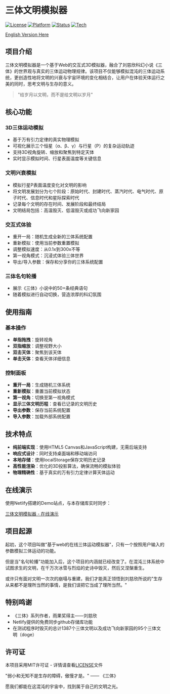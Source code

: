 # 三体文明模拟器

[![License](https://img.shields.io/badge/license-MIT-green.svg)](LICENSE)
[![Platform](https://img.shields.io/badge/platform-Windows%20%7C%20Linux%20%7C%20macOS-lightgrey.svg)](https://www.microsoft.com/windows)
[![Status](https://img.shields.io/badge/status-active-brightgreen.svg)](https://github.com)
[![Tech](https://img.shields.io/badge/tech-HTML5%20%7C%20CSS3%20%7C%20JavaScript-blue.svg)](https://developer.mozilla.org/)

[English Version Here](README_EN.md)

## 项目介绍

三体文明模拟器是一个基于Web的交互式3D模拟器，融合了刘慈欣科幻小说《三体》的世界观与真实的三体运动物理规律。该项目不仅能够模拟混沌的三体运动系统，更创造性地将文明的兴衰与宇宙环境的变化相结合，让用户在体验天体运行之美的同时，思考文明与生存的意义。

> "给岁月以文明，而不是给文明以岁月"

## 核心功能

### 3D三体运动模拟
- 基于万有引力定律的真实物理模拟
- 可视化展示三个恒星（α、β、γ）与行星（P）的复杂运动轨迹
- 支持3D视角旋转、缩放和聚焦到特定天体
- 实时显示模拟时间、行星表面温度等关键信息

### 文明兴衰模拟
- 模拟行星P表面温度变化对文明的影响
- 将文明发展划分为七个阶段：原始时代、封建时代、蒸汽时代、电气时代、原子时代、信息时代和星际探索时代
- 记录每个文明的存在时间、发展阶段和最终结局
- 文明结局包括：高温毁灭、低温毁灭或成功飞向新家园

### 交互式体验
- 重开一局：随机生成全新的三体系统配置
- 重新模拟：使用当前参数重置模拟
- 调整模拟速度：从0.1x到300x不等
- 第一视角模式：沉浸式体验三体世界
- 导出/导入参数：保存和分享你的三体系统配置

### 三体名句轮播
- 展示《三体》小说中的50+条经典语句
- 随着模拟进行自动切换，营造浓厚的科幻氛围

## 使用指南

### 基本操作
- **单指拖拽**：旋转视角
- **双指缩放**：调整视野大小
- **双击天体**：聚焦到该天体
- **单击天体**：查看天体详细信息

### 控制面板
- **重开一局**：生成随机三体系统
- **重新模拟**：重置当前模拟状态
- **第一视角**：切换至第一视角模式
- **显示三体文明历程**：查看已记录的文明历史
- **导出参数**：保存当前系统配置
- **导入参数**：加载外部系统配置

## 技术特点

- **纯前端实现**：使用HTML5 Canvas和JavaScript构建，无需后端支持
- **响应式设计**：同时支持桌面端和移动端访问
- **本地存储**：使用localStorage保存文明历史记录
- **高性能渲染**：优化的3D投影算法，确保流畅的模拟体验
- **物理精确性**：基于真实的万有引力定律计算天体运动

## 在线演示

使用Netlify搭建的Demo站点，与本存储库实时同步：

[三体文明模拟器 - 在线演示](https://3body.netlify.app/)

## 项目起源

起初，这个项目叫做"基于web的在线三体运动模拟器"，只有一个按照用户输入的参数模拟三体运动的功能。

但是当"名句轮播"功能加入后，这个项目的内涵就已经改变了。在混沌三体系统中试图求生的文明，在千万次冰雪与烈焰的史诗中毁灭，然后又涅槃重生。

或许只有面对文明一次次的崩塌与重建，我们才能真正领悟到刘慈欣所说的"生存从来都不是理所当然的事情，是我们误把它当成了理所当然。"

## 特别鸣谢

- 《三体》系列作者，雨果奖得主——刘慈欣
- Netlify提供的免费同步github存储库功能
- 在测试程序时毁灭的总计1387个三体文明以及成功飞向新家园的95个三体文明（doge）


## 许可证

本项目采用MIT许可证 - 详情请查看[LICENSE](LICENSE)文件

"弱小和无知不是生存的障碍，傲慢才是。" —— 《三体》

愿我们都能在这混沌的宇宙中，找到属于自己的文明之光。

